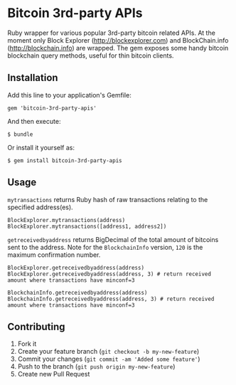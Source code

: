 # Bitcoin 3rd-party APIs

Ruby wrapper for various popular 3rd-party bitcoin related APIs. At the moment only Block Explorer (http://blockexplorer.com) and BlockChain.info (http://blockchain.info) are wrapped. The gem exposes some handy bitcoin blockchain query methods, useful for thin bitcoin clients.

## Installation

Add this line to your application's Gemfile:

    gem 'bitcoin-3rd-party-apis'

And then execute:

    $ bundle

Or install it yourself as:

    $ gem install bitcoin-3rd-party-apis

## Usage

`mytransactions` returns Ruby hash of raw transactions relating to the specified address(es).

    BlockExplorer.mytransactions(address)
    BlockExplorer.mytransactions([address1, address2])


`getreceivedbyaddress` returns BigDecimal of the total amount of bitcoins sent to the address. Note for the `BlockchainInfo` version, `120` is the maximum confirmation number.

    BlockExplorer.getreceivedbyaddress(address)
    BlockExplorer.getreceivedbyaddress(address, 3) # return received amount where transactions have minconf=3

    BlockchainInfo.getreceivedbyaddress(address)
    BlockchainInfo.getreceivedbyaddress(address, 3) # return received amount where transactions have minconf=3


## Contributing

1. Fork it
2. Create your feature branch (`git checkout -b my-new-feature`)
3. Commit your changes (`git commit -am 'Added some feature'`)
4. Push to the branch (`git push origin my-new-feature`)
5. Create new Pull Request

